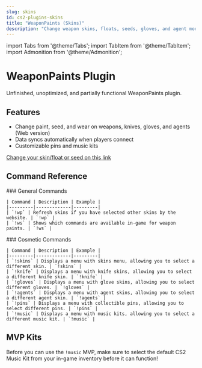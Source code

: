 ```yaml
---
slug: skins
id: cs2-plugins-skins
title: "WeaponPaints (Skins)"
description: "Change weapon skins, floats, seeds, gloves, and agent models in CS2"
---
```


import Tabs from '@theme/Tabs';
import TabItem from '@theme/TabItem';
import Admonition from '@theme/Admonition';

# WeaponPaints Plugin

Unfinished, unoptimized, and partially functional WeaponPaints plugin.

## Features

- Change paint, seed, and wear on weapons, knives, gloves, and agents (Web version)
- Data syncs automatically when players connect
- Customizable pins and music kits

<Admonition type="tip">
  <p><a href="https://skins.fsho.st">Change your skin/float or seed on this link</a></p>
</Admonition>

## Command Reference

<Tabs>
  <TabItem value="general" label="General Commands" default>
    ### General Commands
    
    | Command | Description | Example |
    |---------|-------------|---------|
    | `!wp` | Refresh skins if you have selected other skins by the website. | `!wp` |
    | `!ws` | Shows which commands are available in-game for weapon paints. | `!ws` |
  </TabItem>
  
  <TabItem value="cosmetics" label="Cosmetic Commands">
    ### Cosmetic Commands
    
    | Command | Description | Example |
    |---------|-------------|---------|
    | `!skins` | Displays a menu with skins menu, allowing you to select a different skin. | `!skins` |
    | `!knife` | Displays a menu with knife skins, allowing you to select a different knife skin. | `!knife` |
    | `!gloves` | Displays a menu with glove skins, allowing you to select different gloves. | `!gloves` |
    | `!agents` | Displays a menu with agent skins, allowing you to select a different agent skin. | `!agents` |
    | `!pins` | Displays a menu with collectible pins, allowing you to select different pins. | `!pins` |
    | `!music` | Displays a menu with music kits, allowing you to select a different music kit. | `!music` |
  </TabItem>
</Tabs>

## MVP Kits

<Admonition type="warning">
  <p>Before you can use the <code>!music</code> MVP, make sure to select the default CS2 Music Kit from your in-game inventory before it can function!</p>
</Admonition>
